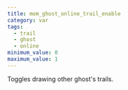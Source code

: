 ```yaml
---
title: mom_ghost_online_trail_enable
category: var
tags:
  - trail
  - ghost
  - online
minimum_value: 0
maximum_value: 1
---
```


Toggles drawing other ghost's trails.